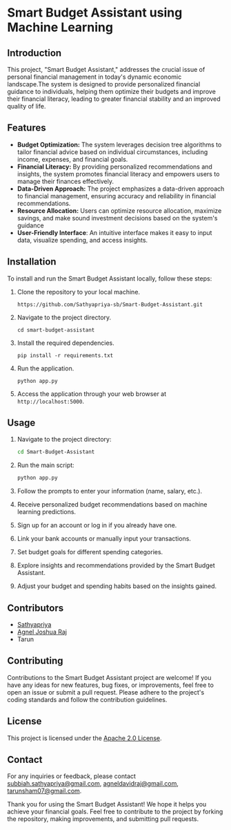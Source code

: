 # Smart Budget Assistant using Machine Learning

## Introduction
This project, "Smart Budget Assistant," addresses the crucial issue of personal financial management in today's dynamic economic landscape.The system is designed to provide personalized financial guidance to individuals, helping them optimize their budgets and improve their financial literacy, leading to greater financial stability and an improved quality of life.

## Features
- **Budget Optimization:** The system leverages decision tree algorithms to tailor financial advice based on individual circumstances, including income, expenses, and financial goals.
- **Financial Literacy:** By providing personalized recommendations and insights, the system promotes financial literacy and empowers users to manage their finances effectively.
- **Data-Driven Approach:** The project emphasizes a data-driven approach to financial management, ensuring accuracy and reliability in financial recommendations.
- **Resource Allocation:** Users can optimize resource allocation, maximize savings, and make sound investment decisions based on the system's guidance
- **User-Friendly Interface**: An intuitive interface makes it easy to input data, visualize spending, and access insights.

## Installation
To install and run the Smart Budget Assistant locally, follow these steps:
1. Clone the repository to your local machine.
   ```
   https://github.com/Sathyapriya-sb/Smart-Budget-Assistant.git
   ```
2. Navigate to the project directory.
   ```
   cd smart-budget-assistant
   ```
3. Install the required dependencies.
   ```
   pip install -r requirements.txt
   ```
4. Run the application.
   ```
   python app.py
   ```
5. Access the application through your web browser at `http://localhost:5000`.

## Usage
1. Navigate to the project directory:
   ```bash
   cd Smart-Budget-Assistant
   ```
2. Run the main script:
   ```bash
   python app.py
   ```
3. Follow the prompts to enter your information (name, salary, etc.).
4. Receive personalized budget recommendations based on machine learning predictions.

1. Sign up for an account or log in if you already have one.
2. Link your bank accounts or manually input your transactions.
3. Set budget goals for different spending categories.
4. Explore insights and recommendations provided by the Smart Budget Assistant.
5. Adjust your budget and spending habits based on the insights gained.

## Contributors
- [Sathyapriya](https://github.com/sathyapriya-sb)
- [Agnel Joshua Raj](https://github.com/agneldavid)
- Tarun

## Contributing
Contributions to the Smart Budget Assistant project are welcome! If you have any ideas for new features, bug fixes, or improvements, feel free to open an issue or submit a pull request. Please adhere to the project's coding standards and follow the contribution guidelines.

## License
This project is licensed under the [Apache 2.0 License](LICENSE).

## Contact
For any inquiries or feedback, please contact [subbiah.sathyapriya@gmail.com](mailto:subbiah.sathyapriya@gmail.com), [agneldavidraj@gmail.com](mailto:agneldavidraj@gmail.com), [tarunsham07@gmail.com](mailto:tarunsham07@gmail.com).

Thank you for using the Smart Budget Assistant! We hope it helps you achieve your financial goals.
Feel free to contribute to the project by forking the repository, making improvements, and submitting pull requests.

